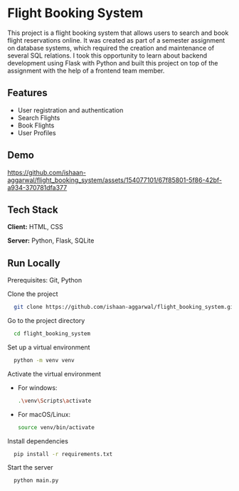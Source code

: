 # Flight Booking System

This project is a flight booking system that allows users to search and book flight reservations online. It was created as part of a semester assignment on database systems, which required the creation and maintenance of several SQL relations. I took this opportunity to learn about backend development using Flask with Python and built this project on top of the assignment with the help of a frontend team member.

## Features

- User registration and authentication
- Search Flights
- Book Flights
- User Profiles

## Demo

https://github.com/ishaan-aggarwal/flight_booking_system/assets/154077101/67f85801-5f86-42bf-a934-370781dfa377

## Tech Stack

**Client:** HTML, CSS

**Server:** Python, Flask, SQLite

## Run Locally

Prerequisites: Git, Python

Clone the project

```bash
  git clone https://github.com/ishaan-aggarwal/flight_booking_system.git
```

Go to the project directory

```bash
  cd flight_booking_system
```

Set up a virtual environment

```bash
  python -m venv venv
```

Activate the virtual environment

- For windows:
  ```bash
  .\venv\Scripts\activate
  ```
- For macOS/Linux:
  ```bash
  source venv/bin/activate
  ```

Install dependencies

```bash
  pip install -r requirements.txt
```

Start the server

```bash
  python main.py
```
